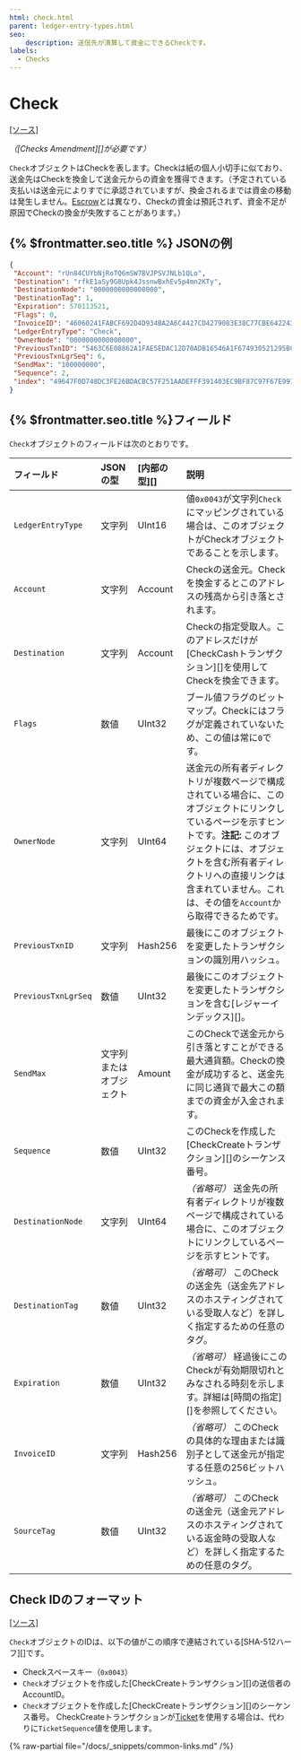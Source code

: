 ```yaml
---
html: check.html
parent: ledger-entry-types.html
seo:
    description: 送信先が清算して資金にできるCheckです。
labels:
  - Checks
---
```

# Check
[[ソース]](https://github.com/XRPLF/rippled/blob/master/src/ripple/protocol/impl/LedgerFormats.cpp#L157-L170 "Source")

_（[Checks Amendment][]が必要です）_

`Check`オブジェクトはCheckを表します。Checkは紙の個人小切手に似ており、送金先はCheckを換金して送金元からの資金を獲得できます。（予定されている支払いは送金元によりすでに承認されていますが、換金されるまでは資金の移動は発生しません。[Escrow](../../../../concepts/payment-types/escrow.md)とは異なり、Checkの資金は預託されず、資金不足が原因でCheckの換金が失敗することがあります。）

## {% $frontmatter.seo.title %} JSONの例

```json
{
 "Account": "rUn84CUYbNjRoTQ6mSW7BVJPSVJNLb1QLo",
 "Destination": "rfkE1aSy9G8Upk4JssnwBxhEv5p4mn2KTy",
 "DestinationNode": "0000000000000000",
 "DestinationTag": 1,
 "Expiration": 570113521,
 "Flags": 0,
 "InvoiceID": "46060241FABCF692D4D934BA2A6C4427CD4279083E38C77CBE642243E43BE291",
 "LedgerEntryType": "Check",
 "OwnerNode": "0000000000000000",
 "PreviousTxnID": "5463C6E08862A1FAE5EDAC12D70ADB16546A1F674930521295BC082494B62924",
 "PreviousTxnLgrSeq": 6,
 "SendMax": "100000000",
 "Sequence": 2,
 "index": "49647F0D748DC3FE26BDACBC57F251AADEFFF391403EC9BF87C97F67E9977FB0"
}
```

## {% $frontmatter.seo.title %}フィールド

`Check`オブジェクトのフィールドは次のとおりです。

| フィールド               | JSONの型        | [内部の型][] | 説明     |
|:--------------------|:-----------------|:------------------|:----------------|
| `LedgerEntryType`   | 文字列           | UInt16            | 値`0x0043`が文字列`Check`にマッピングされている場合は、このオブジェクトがCheckオブジェクトであることを示します。 |
| `Account`           | 文字列           | Account           | Checkの送金元。Checkを換金するとこのアドレスの残高から引き落とされます。 |
| `Destination`       | 文字列           | Account           | Checkの指定受取人。このアドレスだけが[CheckCashトランザクション][]を使用してCheckを換金できます。 |
| `Flags`             | 数値           | UInt32            |  ブール値フラグのビットマップ。Checkにはフラグが定義されていないため、この値は常に`0`です。 |
| `OwnerNode`         | 文字列           | UInt64            | 送金元の所有者ディレクトリが複数ページで構成されている場合に、このオブジェクトにリンクしているページを示すヒントです。**注記:** このオブジェクトには、オブジェクトを含む所有者ディレクトリへの直接リンクは含まれていません。これは、その値を`Account`から取得できるためです。 |
| `PreviousTxnID`     | 文字列           | Hash256           | 最後にこのオブジェクトを変更したトランザクションの識別用ハッシュ。 |
| `PreviousTxnLgrSeq` | 数値           | UInt32            | 最後にこのオブジェクトを変更したトランザクションを含む[レジャーインデックス][]。 |
| `SendMax`           | 文字列またはオブジェクト | Amount            | このCheckで送金元から引き落とすことができる最大通貨額。Checkの換金が成功すると、送金先に同じ通貨で最大この額までの資金が入金されます。 |
| `Sequence`          | 数値           | UInt32            | このCheckを作成した[CheckCreateトランザクション][]のシーケンス番号。 |
| `DestinationNode`   | 文字列           | UInt64            | _（省略可）_ 送金先の所有者ディレクトリが複数ページで構成されている場合に、このオブジェクトにリンクしているページを示すヒントです。 |
| `DestinationTag`    | 数値           | UInt32            | _（省略可）_ このCheckの送金先（送金先アドレスのホスティングされている受取人など）を詳しく指定するための任意のタグ。 |
| `Expiration`        | 数値           | UInt32            | _（省略可）_ 経過後にこのCheckが有効期限切れとみなされる時刻を示します。詳細は[時間の指定][]を参照してください。 |
| `InvoiceID`         | 文字列           | Hash256           | _（省略可）_ このCheckの具体的な理由または識別子として送金元が指定する任意の256ビットハッシュ。 |
| `SourceTag`         | 数値           | UInt32            | _（省略可）_ このCheckの送金元（送金元アドレスのホスティングされている返金時の受取人など）を詳しく指定するための任意のタグ。 |


## Check IDのフォーマット
[[ソース]](https://github.com/XRPLF/rippled/blob/master/src/ripple/protocol/impl/Indexes.cpp#L193-L200 "Source")

`Check`オブジェクトのIDは、以下の値がこの順序で連結されている[SHA-512ハーフ][]です。

* Checkスペースキー（`0x0043`）
* `Check`オブジェクトを作成した[CheckCreateトランザクション][]の送信者のAccountID。
* `Check`オブジェクトを作成した[CheckCreateトランザクション][]のシーケンス番号。
    CheckCreateトランザクションが[Ticket](../../../../concepts/accounts/tickets.md)を使用する場合は、代わりに`TicketSequence`値を使用します。

{% raw-partial file="/docs/_snippets/common-links.md" /%}
